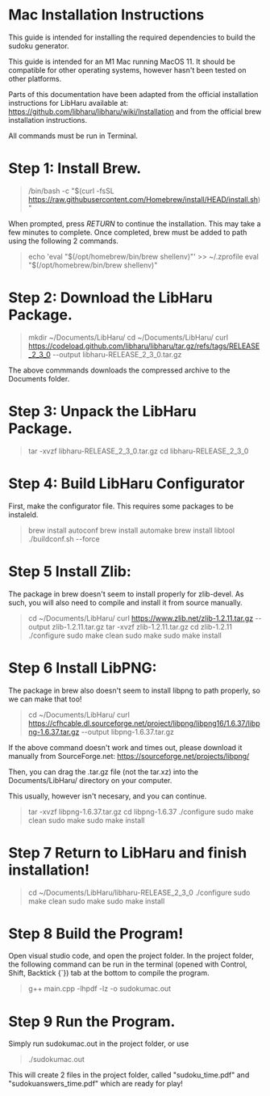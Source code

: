 # Mac Installation Instructions

This guide is intended for installing the required dependencies to build the sudoku generator.

This guide is intended for an M1 Mac running MacOS 11. It should be compatible for other operating systems, however hasn't been tested on other platforms.

Parts of this documentation have been adapted from the official installation instructions for LibHaru available at: https://github.com/libharu/libharu/wiki/Installation and from the official brew installation instructions.

All commands must be run in Terminal.

# Step 1: Install Brew.

> /bin/bash -c "$(curl -fsSL https://raw.githubusercontent.com/Homebrew/install/HEAD/install.sh)"

When prompted, press *RETURN* to continue the installation. This may take a few minutes to complete. Once completed, brew must be added to path using the following 2 commands.

> echo 'eval "$(/opt/homebrew/bin/brew shellenv)"' >> ~/.zprofile
> eval "$(/opt/homebrew/bin/brew shellenv)"

# Step 2: Download the LibHaru Package.

> mkdir ~/Documents/LibHaru/
> cd ~/Documents/LibHaru/
> curl https://codeload.github.com/libharu/libharu/tar.gz/refs/tags/RELEASE_2_3_0 --output libharu-RELEASE_2_3_0.tar.gz

The above commmands downloads the compressed archive to the Documents folder.

# Step 3: Unpack the LibHaru Package.

> tar -xvzf libharu-RELEASE_2_3_0.tar.gz
> cd libharu-RELEASE_2_3_0

# Step 4: Build LibHaru Configurator

First, make the configurator file. This requires some packages to be instaleld.

> brew install autoconf
> brew install automake
> brew install libtool
> ./buildconf.sh --force

# Step 5 Install Zlib:

The package in brew doesn't seem to install properly for zlib-devel. As such, you will also need to compile and install it from source manually.

> cd ~/Documents/LibHaru/
> curl https://www.zlib.net/zlib-1.2.11.tar.gz --output zlib-1.2.11.tar.gz
> tar -xvzf zlib-1.2.11.tar.gz
> cd zlib-1.2.11
> ./configure
> sudo make clean
> sudo make
> sudo make install

# Step 6 Install LibPNG:

The package in brew also doesn't seem to install libpng to path properly, so we can make that too!

> cd ~/Documents/LibHaru/
> curl https://cfhcable.dl.sourceforge.net/project/libpng/libpng16/1.6.37/libpng-1.6.37.tar.gz --output libpng-1.6.37.tar.gz

If the above command doesn't work and times out, please download it manually from SourceForge.net:
https://sourceforge.net/projects/libpng/

Then, you can drag the .tar.gz file (not the tar.xz) into the Documents/LibHaru/ directory on your computer.

This usually, however isn't necesary, and you can continue.

> tar -xvzf libpng-1.6.37.tar.gz
> cd libpng-1.6.37
> ./configure
> sudo make clean
> sudo make
> sudo make install

# Step 7 Return to LibHaru and finish installation!

> cd ~/Documents/LibHaru/libharu-RELEASE_2_3_0
> ./configure
> sudo make clean
> sudo make
> sudo make install

# Step 8 Build the Program!

Open visual studio code, and open the project folder. In the project folder, the following command can be run in the terminal (opened with Control, Shift, Backtick {`}) tab at the bottom to compile the program.

> g++ main.cpp -lhpdf -lz -o sudokumac.out

# Step 9 Run the Program.

Simply run sudokumac.out in the project folder, or use

> ./sudokumac.out

This will create 2 files in the project folder, called "sudoku_time.pdf" and "sudokuanswers_time.pdf" which are ready for play!




